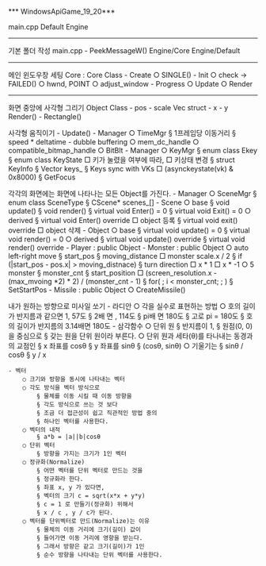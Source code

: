 


*** WindowsApiGame_19_20***

main.cpp
Default
Engine


----
기본 폴더 작성
main.cpp
	- PeekMessageW()
Engine/Core
Engine/Default


----
메인 윈도우창 세팅
 Core : Core Class
	- Create
		○ SINGLE()
	- Init
		○ check -> FAILED()
		○ hwnd, POINT
		○ adjust_window 
	- Progress
		○ Update
		○ Render


----
화면 중앙에 사각형 그리기
Object Class
	- pos
	- scale
Vec struct
	- x
	- y
Render()
	- Rectangle()

사각형 움직이기
	- Update()
	- Manager
		○ TimeMgr
			§ 1프레임당 이동거리
			§ speed * deltatime
	- dubble buffering
		○ mem_dc_handle
		○ compatible_bitmap_handle
		○ BitBlt
	- Manager
		○ KeyMgr
			§ enum class Ekey
			§ enum class KeyState
				□ 키가 눌렸을 여부에 따라, 
				□ 키상태 변경
			§ struct KeyInfo
			§ Vector<KeyInfo> keys_
			§ Keys sync with VKs
				□ (asynckeystate(vk) & 0x8000)
			§ GetFocus

각각의 화면에는 화면에 나타나는 모든 Object를 가진다.
	- Manager
		○ SceneMgr
			§ enum class SceneType
			§ CScene* scenes_[]
	- Scene
		○ base
			§ void update()
			§ void render()
			§ virtual void Enter() = 0
			§ virtual void Exit() = 0
		○ derived
			§ virtual void Enter() override
				□ object 등록
			§ virtual void exit() override
				□ object 삭제
	- Object
		○ base
			§ virtual void update() = 0
			§ virtual void render() = 0
		○ derived
			§ virtual void update() override
			§ virtual void render() override
	- Player : public Object
	- Monster : public Object
		○ auto left-right move
			§ start_pos 
			§ moving_distance
				□ monster scale.x / 2
			§ if (|start_pos - pos.x| > moving_distnace)
			§ turn direction
				□ x * 1
				□ x * -1
		○ 5 monster
			§ monster_cnt
			§ start_position
				□ (screen_resolution.x - (max_mvoing *2) * 2) / (monster_cnt - 1)
			§ for( ; i < monster_cnt; ; )
			§ SetStartPos
	- Missile : public Object
		○ CreateMissile()

내가 원하는 방향으로 미사일 쏘기
	- 라디안
		○ 각을 실수로 표현하는 방법
		○ 호의 길이가 반지름과 같으면 1, 57도
			§ 2배 면 , 114도
			§ pi배 면 180도 
			§ 고로 pi = 180도
			§ 호의 길이가 반지름의 3.14배면 180도
	- 삼각함수
		○ 단위 원
			§ 반지름이 1,
			§ 원점(0, 0)을 중심으로
			§ 갖는 원을 단위 원이라 부른다.
		○ 단위 원과 세타(θ)를 타나내는 동경과의 교점인
			§ x 좌표를 cosθ
			§ y 좌표를 sinθ
			§ (cosθ, sinθ)
		○ 기울기는
			§ sinθ / cosθ
			§ y / x
		
	- 벡터
		○ 크기와 방향을 동시에 나타내는 벡터
		○ 각도 방식을 벡터 방식으로
			§ 물체를 이동 시킬 때 이동 방향을
			§ 각도 방식으로 쓰는 것 보다 
			§ 조금 더 접근성이 쉽고 직관적인 방법 중의 
			§ 하나인 벡터를 사용한다.
		○ 벡터의 내적
			§ a*b = |a||b|cosθ
		○ 단위 벡터
			§ 방향을 가지는 크기가 1인 벡터
		○ 정규화(Normalize)
			§ 어떤 벡터를 단위 벡터로 만드는 것을
			§ 정규화라 한다.
			§ 좌표 x, y 가 있다면,
			§ 벡터의 크기 c = sqrt(x*x + y*y)
			§ c = 1 로 만들기(정규화) 위해서
			§ x / c , y / c가 된다.
		○ 벡터를 단위벡터로 만드(Normalize)는 이유
			§ 물체의 이동 거리에 크기(길이) 값이 
			§ 들어가면 이동 거리에 영향을 받는다.
			§ 그래서 방향은 같고 크기(길이)가 1인
			§ 순수 방향을 나타내는 단위 벡터를 사용한다.
